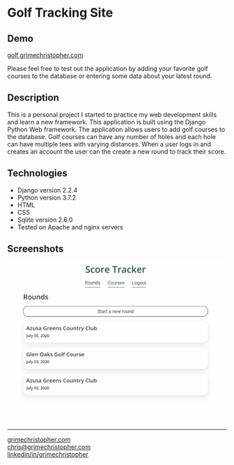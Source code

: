 # Golf Tracking Site

## Demo
[golf.grimechristopher.com](http://golf.grimechristopher.com)

Please feel free to test out the application by adding your favorite golf courses to the database or entering some data about your latest round.

## Description

This is a personal project I started to practice my web development skills and learn a new framework. This application is built using the Django Python Web framework.
The application allows users to add golf courses to the database. Golf courses can have any number of holes and each hole can have multiple tees with varying distances.
When a user logs in and creates an account the user can the create a new round to track their score. 

## Technologies

- Django version 2.2.4
- Python version 3.7.2
- HTML
- CSS
- Sqlite version 2.6.0
- Tested on Apache and nginx servers

## Screenshots

<img src="screenshots/golf-rounds.png" alt="Your image title" width="500"/>
                                                           
---

[grimechristopher.com](https://grimechristopher.com)  
[chris@grimechristopher.com](mailto:chris@grimechristopher.com)  
[linkedin/in/grimechristopher](https://linkedin/in/grimechristopher)  
